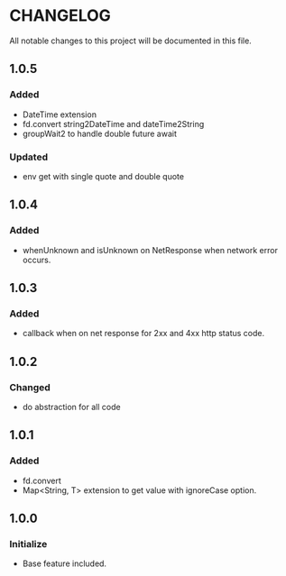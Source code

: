 # CHANGELOG
All notable changes to this project will be documented in this file.

## 1.0.5
### Added
* DateTime extension
* fd.convert string2DateTime and dateTime2String
* groupWait2 to handle double future await
### Updated
* env get with single quote and double quote

## 1.0.4
### Added
* whenUnknown and isUnknown on NetResponse when network error occurs.

## 1.0.3
### Added
* callback when on net response for 2xx and 4xx http status code.

## 1.0.2
### Changed
* do abstraction for all code

## 1.0.1
### Added
* fd.convert
* Map<String, T> extension to get value with ignoreCase option.

## 1.0.0
### Initialize
* Base feature included.
